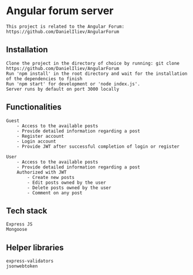 # Angular forum server
    This project is related to the Angular Forum: https://github.com/DanielIliev/AngularForum

## Installation
    Clone the project in the directory of choice by running: git clone https://github.com/DanielIliev/AngularForum
    Run 'npm install' in the root directory and wait for the installation of the dependencies to finish
    Run 'npm start' for development or 'node index.js'.
    Server runs by default on port 3000 locally

## Functionalities
    Guest
        - Access to the available posts
        - Provide detailed information regarding a post
        - Register account
        - Login account
        - Provide JWT after successful completion of login or register

    User
        - Access to the available posts
        - Provide detailed information regarding a post
        Authorized with JWT
            - Create new posts
            - Edit posts owned by the user
            - Delete posts owned by the user
            - Comment on any post

## Tech stack
    Express JS
    Mongoose

## Helper libraries
    express-validators
    jsonwebtoken
